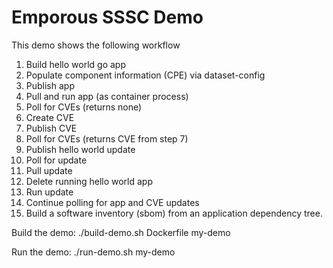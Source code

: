 # Emporous SSSC Demo

This demo shows the following workflow

1. Build hello world go app
2. Populate component information (CPE) via dataset-config
3. Publish app
4. Pull and run app (as container process)
5. Poll for CVEs (returns none)
6. Create CVE
7. Publish CVE
8. Poll for CVEs (returns CVE from step 7)
9. Publish hello world update
10. Poll for update
11. Pull update
12. Delete running hello world app
13. Run update
14. Continue polling for app and CVE updates
15. Build a software inventory (sbom) from an application dependency tree. 



Build the demo:
./build-demo.sh Dockerfile my-demo

Run the demo:
./run-demo.sh my-demo
